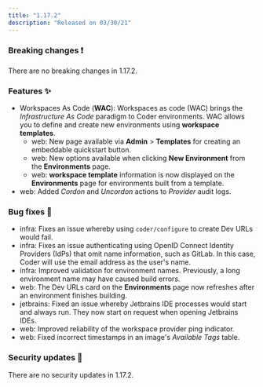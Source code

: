 ```yaml
---
title: "1.17.2"
description: "Released on 03/30/21"
---
```


### Breaking changes ❗

There are no breaking changes in 1.17.2.

### Features ✨

- Workspaces As Code (**WAC**): Workspaces as code (WAC) brings the
  _Infrastructure As Code_ paradigm to Coder environments. WAC allows you to
  define and create new environments using **workspace templates**.
  - web: New page available via **Admin** > **Templates** for creating an
    embeddable quickstart button.
  - web: New options available when clicking **New Environment** from the
    **Environments** page.
  - web: **workspace template** information is now displayed on the
    **Environments** page for environments built from a template.
- web: Added _Cordon_ and _Uncordon_ actions to _Provider_ audit logs.

### Bug fixes 🐛

- infra: Fixes an issue whereby using `coder/configure` to create Dev URLs would
  fail.
- infra: Fixes an issue authenticating using OpenID Connect Identity Providers
  (IdPs) that omit name information, such as GitLab. In this case, Coder will
  use the email address as the user's name.
- infra: Improved validation for environment names. Previously, a long
  environment name may have caused build errors.
- web: The Dev URLs card on the **Environments** page now refreshes after an
  environment finishes building.
- jetbrains: Fixed an issue whereby Jetbrains IDE processes would start and
  always run. They now start on request when opening Jetbrains IDEs.
- web: Improved reliability of the workspace provider ping indicator.
- web: Fixed incorrect timestamps in an image's _Available Tags_ table.

### Security updates 🔐

There are no security updates in 1.17.2.
